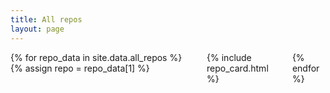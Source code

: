 ```yaml
---
title: All repos
layout: page
---
```


<div id="repos" class="columns is-multiline">
{% for repo_data in site.data.all_repos %}
    {% assign repo = repo_data[1] %}
    <div class="column is-3-widescreen is-4-desktop is-6-tablet is-8-mobile">
        {% include repo_card.html %}
    </div>
{% endfor %}
</div>
